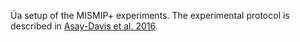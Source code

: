 &Uacute;a setup of the MISMIP+ experiments. The experimental protocol is described in [Asay-Davis et al. 2016](https://doi.org/10.5194/gmd-9-2471-2016).
